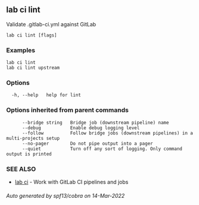 ## lab ci lint

Validate .gitlab-ci.yml against GitLab

```
lab ci lint [flags]
```

### Examples

```
lab ci lint
lab ci lint upstream
```

### Options

```
  -h, --help   help for lint
```

### Options inherited from parent commands

```
      --bridge string   Bridge job (downstream pipeline) name
      --debug           Enable debug logging level
      --follow          Follow bridge jobs (downstream pipelines) in a multi-projects setup
      --no-pager        Do not pipe output into a pager
      --quiet           Turn off any sort of logging. Only command output is printed
```

### SEE ALSO

* [lab ci](lab_ci.md)	 - Work with GitLab CI pipelines and jobs

###### Auto generated by spf13/cobra on 14-Mar-2022

